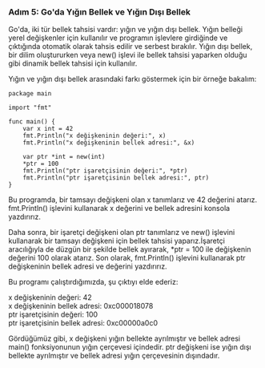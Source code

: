 
### Adım 5: Go'da Yığın Bellek ve Yığın Dışı Bellek

Go'da, iki tür bellek tahsisi vardır: yığın ve yığın dışı bellek. Yığın belleği yerel değişkenler için kullanılır ve programın işlevlere girdiğinde ve çıktığında otomatik olarak tahsis edilir ve serbest bırakılır. Yığın dışı bellek, bir dilim oluştururken veya new() işlevi ile bellek tahsisi yaparken olduğu gibi dinamik bellek tahsisi için kullanılır.

Yığın ve yığın dışı bellek arasındaki farkı göstermek için bir örneğe bakalım:

```
package main

import "fmt"

func main() {
    var x int = 42
    fmt.Println("x değişkeninin değeri:", x)
    fmt.Println("x değişkeninin bellek adresi:", &x)

    var ptr *int = new(int)
    *ptr = 100
    fmt.Println("ptr işaretçisinin değeri:", *ptr)
    fmt.Println("ptr işaretçisinin bellek adresi:", ptr)
}
```
Bu programda, bir tamsayı değişkeni olan x tanımlarız ve 42 değerini atarız. fmt.Println() işlevini kullanarak x değerini ve bellek adresini konsola yazdırırız.

Daha sonra, bir işaretçi değişkeni olan ptr tanımlarız ve new() işlevini kullanarak bir tamsayı değişkeni için bellek tahsisi yaparız.İşaretçi aracılığıyla de düzgün bir şekilde bellek ayırarak, *ptr = 100 ile değişkenin değerini 100 olarak atarız. Son olarak, fmt.Println() işlevini kullanarak ptr değişkeninin bellek adresi ve değerini yazdırırız.

Bu programı çalıştırdığımızda, şu çıktıyı elde ederiz:

x değişkeninin değeri: 42 \
x değişkeninin bellek adresi: 0xc000018078 \
ptr işaretçisinin değeri: 100 \
ptr işaretçisinin bellek adresi: 0xc00000a0c0

Gördüğümüz gibi, x değişkeni yığın bellekte ayrılmıştır ve bellek adresi main() fonksiyonunun yığın çerçevesi içindedir. ptr değişkeni ise yığın dışı bellekte ayrılmıştır ve bellek adresi yığın çerçevesinin dışındadır.